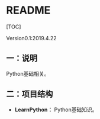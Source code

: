 # README

[TOC]

Version0.1:2019.4.22



## 一：说明

Python基础相关。





## 二：项目结构

- **LearnPython：** Python基础知识。

